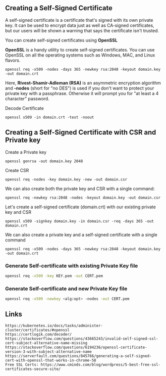 ## Creating a Self-Signed Certificate

A self-signed certificate is a certificate that's signed with its own private key. It can be used to encrypt data just as well as CA-signed certificates, but our users will be shown a warning that says the certificate isn't trusted.

You can create self-signed certificates using **OpenSSL**

**OpenSSL** is a handy utility to create self-signed certificates. You can use OpenSSL on all the operating systems such as Windows, MAC, and Linux flavors.

```
openssl req -x509 -nodes -days 365 -newkey rsa:2048 -keyout domain.key -out domain.crt
```

Here, **Rivest-Shamir-Adleman (RSA)** is an asymmetric encryption algorithm and **-nodes** (short for "no DES") is used if you don't want to protect your private key with a passphrase. Otherwise it will prompt you for "at least a 4 character" password.

Decode Certificate

```
openssl x509 -in domain.crt -text -noout
```

## Creating a Self-Signed Certificate with CSR and Private key

Create a Private key

```
openssl genrsa -out domain.key 2048
```

Create CSR

```
openssl req -nodes -key domain.key -new -out domain.csr
```

We can also create both the private key and CSR with a single command:

```
openssl req -newkey rsa:2048 -nodes -keyout domain.key -out domain.csr
```

Let's create a self-signed certificate (domain.crt) with our existing private key and CSR

```
openssl x509 -signkey domain.key -in domain.csr -req -days 365 -out domain.crt
```

We can also create a private key and a self-signed certificate with a single command

```
openssl req -x509 -nodes -days 365 -newkey rsa:2048 -keyout domain.key -out domain.crt
```

### Generate Self-certificate with existing Private Key file 

```bash
openssl req -x509 -key KEY.pem -out CERT.pem
```

### Generate Self-certificate and new Private Key file 

```bash
openssl req -x509 -newkey <alg:opt> -nodes -out CERT.pem
```

## Links

```
https://kubernetes.io/docs/tasks/administer-cluster/certificates/#openssl
https://certlogik.com/decoder/
https://stackoverflow.com/questions/43665243/invalid-self-signed-ssl-cert-subject-alternative-name-missing
https://stackoverflow.com/questions/6194236/openssl-certificate-version-3-with-subject-alternative-name
https://serverfault.com/questions/845766/generating-a-self-signed-cert-with-openssl-that-works-in-chrome-58
Free SSL Certs: https://www.cminds.com/blog/wordpress/5-best-free-ssl-certificates-secure-site/
```